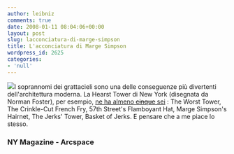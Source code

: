 ```yaml
---
author: leibniz
comments: true
date: 2008-01-11 08:04:06+00:00
layout: post
slug: lacconciatura-di-marge-simpson
title: L'acconciatura di Marge Simpson
wordpress_id: 2625
categories:
- 'null'
---
```


[![](http://www.arcspace.com/architects/foster/hearst/1hearst.jpg)](http://www.arcspace.com/architects/foster/hearst/1hearst.jpg)I soprannomi dei grattacieli sono una delle conseguenze più divertenti dell'architettura moderna. La Hearst Tower di New York (disegnata da Norman Foster), per esempio, [ne ha almeno <strike>cinque</strike> sei](http://nymag.com/daily/intel/2008/01/is_the_hearst_tower_really_tha.html) : The Worst Tower, The Crinkle-Cut French Fry, 57th Street's Flamboyant Hat, Marge Simpson's Hairnet, The Jerks' Tower, Basket of Jerks. E pensare che a me piace lo stesso.


### NY Magazine - Arcspace
